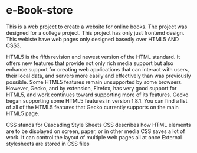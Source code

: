 # e-Book-store
This is a web project to create a website for online books.
The project was designed 
for a college project.
This project has only just 
frontend design.
This webiste have web pages only designed basedly over HTML5 AND CSS3.


HTML5 is the fifth revision and newest version of the HTML standard. 
It offers new features that provide not only rich media support but also enhance support for creating web applications that can interact with users, their local data, and servers more easily and effectively than was previously possible.
Some HTML5 features remain unsupported by some browsers. 
However, Gecko, and by extension, Firefox, has very good support for HTML5, and work continues toward supporting more of its features. 
Gecko began supporting some HTML5 features in version 1.8.1. 
You can find a list of all of the HTML5 features that Gecko currently supports on the main HTML5 page. 


CSS stands for Cascading Style Sheets
CSS describes how HTML elements are to be displayed on screen, paper, or in other media
CSS saves a lot of work. It can control the layout of multiple web pages all at once
External stylesheets are stored in CSS files
